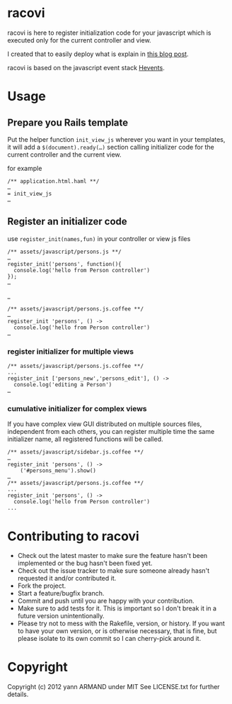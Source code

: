 # racovi

racovi is here to register initialization code for your javascript which is executed only for the current controller and view.

I created that to easily deploy what is explain in [this blog post](http://blog.harakys.com/blog/2011/09/05/javascript-initializers-to-your-views-with-rails-3-dot-1-and-coffeescript/).

racovi is based on the javascript event stack [Hevents](https://github.com/yarmand/hevents).

# Usage

## Prepare you Rails template

Put the helper function ``init_view_js`` wherever you want in your templates, it will add a ``$(document).ready(…)`` section calling initializer code for the current controller and the current view.

for example

	/** application.html.haml **/
	…
	= init_view_js
	…

## Register an initializer code

use ``register_init(names,fun)`` in your controller or view js files

	/** assets/javascript/persons.js **/
	…
	register_init('persons', function(){
	  console.log('hello from Person controller')
	});
	…
_

	/** assets/javascript/persons.js.coffee **/
	…
	register_init 'persons', () ->
	  console.log('hello from Person controller')
	…
	
### register initializer for multiple views

	/** assets/javascript/persons.js.coffee **/
	...
	register_init ['persons_new','persons_edit'], () ->
	  console.log('editing a Person')
	…

### cumulative initializer for complex views
If you have complex view GUI distributed on multiple sources files, independent from each others, you can register multiple time the same initializer name, all registered functions will be called.

	/** assets/javascript/sidebar.js.coffee **/
	…
	register_init 'persons', () ->
		('#persons_menu').show()
	…
	/** assets/javascript/persons.js.coffee **/
	...
	register_init 'persons', () ->
	  console.log('hello from Person controller')
	...
	
# Contributing to racovi
 
* Check out the latest master to make sure the feature hasn't been implemented or the bug hasn't been fixed yet.
* Check out the issue tracker to make sure someone already hasn't requested it and/or contributed it.
* Fork the project.
* Start a feature/bugfix branch.
* Commit and push until you are happy with your contribution.
* Make sure to add tests for it. This is important so I don't break it in a future version unintentionally.
* Please try not to mess with the Rakefile, version, or history. If you want to have your own version, or is otherwise necessary, that is fine, but please isolate to its own commit so I can cherry-pick around it.

# Copyright

Copyright (c) 2012 yann ARMAND under MIT See LICENSE.txt for
further details.

